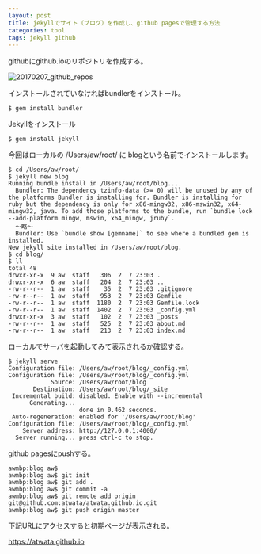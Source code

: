 ```yaml
---
layout: post
title: jekyllでサイト（ブログ）を作成し、github pagesで管理する方法
categories: tool
tags: jekyll github
---
```


githubにgithub.ioのリポジトリを作成する。

![20170207_github_repos]({{site.baseurl}}/images/20170207_github_repos.png)

インストールされていなければbundlerをインストール。

```
$ gem install bundler
```

Jekyllをインストール

```
$ gem install jekyll
```

今回はローカルの
/Users/aw/root/
に
blogという名前でインストールします。

```
$ cd /Users/aw/root/
$ jekyll new blog
Running bundle install in /Users/aw/root/blog...
  Bundler: The dependency tzinfo-data (>= 0) will be unused by any of the platforms Bundler is installing for. Bundler is installing for ruby but the dependency is only for x86-mingw32, x86-mswin32, x64-mingw32, java. To add those platforms to the bundle, run `bundle lock --add-platform mingw, mswin, x64_mingw, jruby`.
  〜略〜
  Bundler: Use `bundle show [gemname]` to see where a bundled gem is installed.
New jekyll site installed in /Users/aw/root/blog.
$ cd blog/
$ ll
total 48
drwxr-xr-x  9 aw  staff   306  2  7 23:03 .
drwxr-xr-x  6 aw  staff   204  2  7 23:03 ..
-rw-r--r--  1 aw  staff    35  2  7 23:03 .gitignore
-rw-r--r--  1 aw  staff   953  2  7 23:03 Gemfile
-rw-r--r--  1 aw  staff  1180  2  7 23:03 Gemfile.lock
-rw-r--r--  1 aw  staff  1402  2  7 23:03 _config.yml
drwxr-xr-x  3 aw  staff   102  2  7 23:03 _posts
-rw-r--r--  1 aw  staff   525  2  7 23:03 about.md
-rw-r--r--  1 aw  staff   213  2  7 23:03 index.md
```

ローカルでサーバを起動してみて表示されるか確認する。

```
$ jekyll serve
Configuration file: /Users/aw/root/blog/_config.yml
Configuration file: /Users/aw/root/blog/_config.yml
            Source: /Users/aw/root/blog
       Destination: /Users/aw/root/blog/_site
 Incremental build: disabled. Enable with --incremental
      Generating...
                    done in 0.462 seconds.
 Auto-regeneration: enabled for '/Users/aw/root/blog'
Configuration file: /Users/aw/root/blog/_config.yml
    Server address: http://127.0.0.1:4000/
  Server running... press ctrl-c to stop.
```

github pagesにpushする。

```
awmbp:blog aw$
awmbp:blog aw$ git init
awmbp:blog aw$ git add .
awmbp:blog aw$ git commit -a
awmbp:blog aw$ git remote add origin git@github.com:atwata/atwata.github.io.git
awmbp:blog aw$ git push origin master
```

下記URLにアクセスすると初期ページが表示される。

<https://atwata.github.io>
